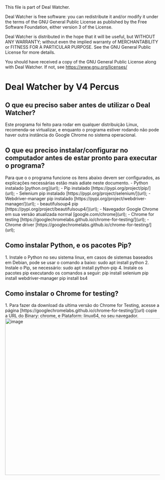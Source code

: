 This file is part of Deal Watcher.

Deal Watcher is free software: you can redistribute it and/or modify
it under the terms of the GNU General Public License as published by
the Free Software Foundation, either version 3 of the License.

Deal Watcher is distributed in the hope that it will be useful,
but WITHOUT ANY WARRANTY; without even the implied warranty of
MERCHANTABILITY or FITNESS FOR A PARTICULAR PURPOSE.  See the
GNU General Public License for more details.

You should have received a copy of the GNU General Public License
along with Deal Watcher.  If not, see <https://www.gnu.org/licenses/>

<h1>Deal Watcher by V4 Percus</h1>

<h2>O que eu preciso saber antes de utilizar o Deal Watcher?</h2>
  Este programa foi feito para rodar em qualquer distribuição Linux, recomenda-se virtualizar, e enquanto o programa estiver rodando não pode haver outra instância do Google Chrome no sistema operacional.

<h2>O que eu preciso instalar/configurar no computador antes de estar pronto para executar o programa?</h2>
Para que o o programa funcione os itens abaixo devem ser configurados, as explicações necessárias estão mais adiate neste documento.
- Python instalado [python.org](url);
- Pip instalado [https://pypi.org/project/pip/](url);
- Selenium pip instalado [https://pypi.org/project/selenium/](url);
- Webdriver-manager pip instalado [https://pypi.org/project/webdriver-manager/](url);
- beautifulsoup4 pip [https://pypi.org/project/beautifulsoup4/](url);
- Navegador Google Chrome em sua versão atualizada normal [google.com/chrome](url);
- Chrome for testing [https://googlechromelabs.github.io/chrome-for-testing/](url);
- Chrome driver [https://googlechromelabs.github.io/chrome-for-testing/](url);

<h2>Como instalar Python, e os pacotes Pip?</h2>
1. Instale o Python no seu sistema linux, em casos de sistemas baseados em Debian, pode se usar o comando a baixo:
  sudo apt install python
2. Instale o Pip, se necessário:
  sudo apt install python-pip
4. Instale os pacotes pip executando os comandos a seguir:
  pip install selenium
  pip install webdriver-manager
  pip install bs4

<h2>Como instalar o Chrome for testing?</h2>
1. Para fazer da download da ultima versão do Chrome for Testing, acesse a página [https://googlechromelabs.github.io/chrome-for-testing/](url) copie a URL do Binary: chrome, e Plataform: linux64, no seu navegador.
<img width="1772" height="510" alt="image" src="https://github.com/user-attachments/assets/9c872a40-4eae-426b-8549-400fe2fa9d9e" />


